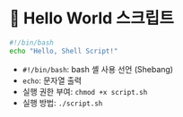 # 👋 Hello World 스크립트

```bash
#!/bin/bash
echo "Hello, Shell Script!"
```

- `#!/bin/bash`: bash 셸 사용 선언 (Shebang)
- `echo`: 문자열 출력
- 실행 권한 부여: `chmod +x script.sh`
- 실행 방법: `./script.sh`